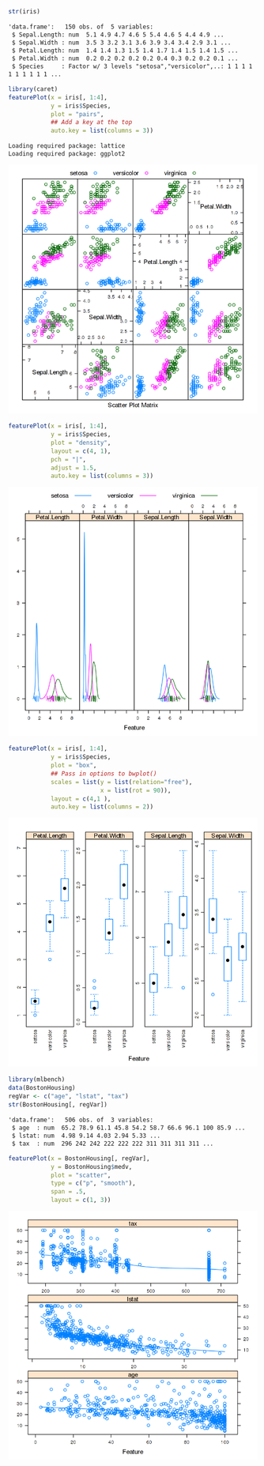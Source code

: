 

```R
str(iris)
```

    'data.frame':	150 obs. of  5 variables:
     $ Sepal.Length: num  5.1 4.9 4.7 4.6 5 5.4 4.6 5 4.4 4.9 ...
     $ Sepal.Width : num  3.5 3 3.2 3.1 3.6 3.9 3.4 3.4 2.9 3.1 ...
     $ Petal.Length: num  1.4 1.4 1.3 1.5 1.4 1.7 1.4 1.5 1.4 1.5 ...
     $ Petal.Width : num  0.2 0.2 0.2 0.2 0.2 0.4 0.3 0.2 0.2 0.1 ...
     $ Species     : Factor w/ 3 levels "setosa","versicolor",..: 1 1 1 1 1 1 1 1 1 1 ...



```R
library(caret)
featurePlot(x = iris[, 1:4], 
            y = iris$Species, 
            plot = "pairs",
            ## Add a key at the top
            auto.key = list(columns = 3))
```

    Loading required package: lattice
    Loading required package: ggplot2





![png](output_1_2.png)



```R
featurePlot(x = iris[, 1:4], 
            y = iris$Species,
            plot = "density", 
            layout = c(4, 1), 
            pch = "|", 
            adjust = 1.5, 
            auto.key = list(columns = 3))
```




![png](output_2_1.png)



```R
featurePlot(x = iris[, 1:4], 
            y = iris$Species, 
            plot = "box", 
            ## Pass in options to bwplot() 
            scales = list(y = list(relation="free"),
                          x = list(rot = 90)),  
            layout = c(4,1 ), 
            auto.key = list(columns = 2))
```




![png](output_3_1.png)



```R
library(mlbench)
data(BostonHousing)
regVar <- c("age", "lstat", "tax")
str(BostonHousing[, regVar])
```

    'data.frame':	506 obs. of  3 variables:
     $ age  : num  65.2 78.9 61.1 45.8 54.2 58.7 66.6 96.1 100 85.9 ...
     $ lstat: num  4.98 9.14 4.03 2.94 5.33 ...
     $ tax  : num  296 242 242 222 222 222 311 311 311 311 ...



```R
featurePlot(x = BostonHousing[, regVar], 
            y = BostonHousing$medv, 
            plot = "scatter",
            type = c("p", "smooth"),
            span = .5,
            layout = c(1, 3))
```




![png](output_5_1.png)



```R

```
